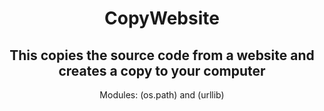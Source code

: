 <center><h1>CopyWebsite</h1>
<h2>This copies the source code from a website and creates a copy to your computer</h2>

Modules: (os.path) and (urllib)

</center>
